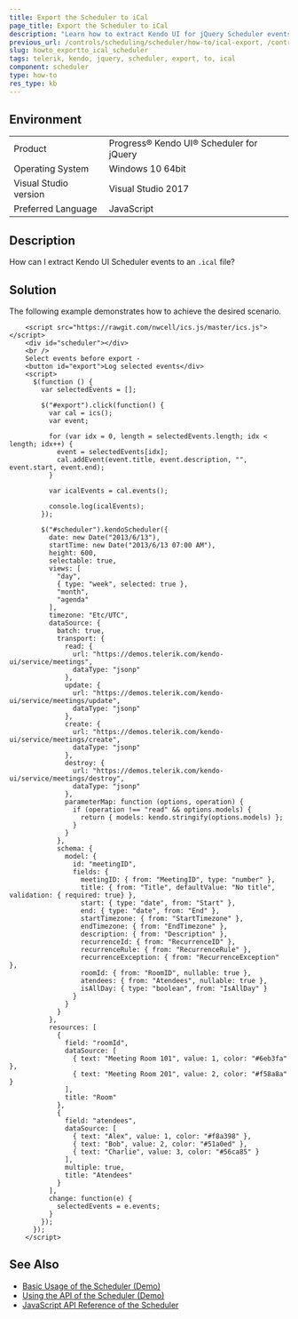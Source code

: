 ```yaml
---
title: Export the Scheduler to iCal
page_title: Export the Scheduler to iCal
description: "Learn how to extract Kendo UI for jQuery Scheduler events to an .ical file."
previous_url: /controls/scheduling/scheduler/how-to/ical-export, /controls/scheduling/scheduler/how-to/export/ical-export
slug: howto_exportto_ical_scheduler
tags: telerik, kendo, jquery, scheduler, export, to, ical 
component: scheduler
type: how-to
res_type: kb
---
```


## Environment

<table>
 <tr>
  <td>Product</td>
  <td>Progress® Kendo UI® Scheduler for jQuery</td>
 </tr>
 <tr>
  <td>Operating System</td>
  <td>Windows 10 64bit</td>
 </tr>
 <tr>
  <td>Visual Studio version</td>
  <td>Visual Studio 2017</td>
 </tr>
 <tr>
  <td>Preferred Language</td>
  <td>JavaScript</td>
 </tr>
</table>

## Description

How can I extract Kendo UI Scheduler events to an `.ical` file?

## Solution

The following example demonstrates how to achieve the desired scenario.

```dojo
    <script src="https://rawgit.com/nwcell/ics.js/master/ics.js"></script>
    <div id="scheduler"></div>
    <br />
    Select events before export -
    <button id="export">Log selected events</div>
    <script>
      $(function () {
        var selectedEvents = [];

        $("#export").click(function() {
          var cal = ics();
          var event;

          for (var idx = 0, length = selectedEvents.length; idx < length; idx++) {
            event = selectedEvents[idx];
            cal.addEvent(event.title, event.description, "", event.start, event.end);
          }

          var icalEvents = cal.events();

          console.log(icalEvents);
        });

        $("#scheduler").kendoScheduler({
          date: new Date("2013/6/13"),
          startTime: new Date("2013/6/13 07:00 AM"),
          height: 600,
          selectable: true,
          views: [
            "day",
            { type: "week", selected: true },
            "month",
            "agenda"
          ],
          timezone: "Etc/UTC",
          dataSource: {
            batch: true,
            transport: {
              read: {
                url: "https://demos.telerik.com/kendo-ui/service/meetings",
                dataType: "jsonp"
              },
              update: {
                url: "https://demos.telerik.com/kendo-ui/service/meetings/update",
                dataType: "jsonp"
              },
              create: {
                url: "https://demos.telerik.com/kendo-ui/service/meetings/create",
                dataType: "jsonp"
              },
              destroy: {
                url: "https://demos.telerik.com/kendo-ui/service/meetings/destroy",
                dataType: "jsonp"
              },
              parameterMap: function (options, operation) {
                if (operation !== "read" && options.models) {
                  return { models: kendo.stringify(options.models) };
                }
              }
            },
            schema: {
              model: {
                id: "meetingID",
                fields: {
                  meetingID: { from: "MeetingID", type: "number" },
                  title: { from: "Title", defaultValue: "No title", validation: { required: true} },
                  start: { type: "date", from: "Start" },
                  end: { type: "date", from: "End" },
                  startTimezone: { from: "StartTimezone" },
                  endTimezone: { from: "EndTimezone" },
                  description: { from: "Description" },
                  recurrenceId: { from: "RecurrenceID" },
                  recurrenceRule: { from: "RecurrenceRule" },
                  recurrenceException: { from: "RecurrenceException" },
                  roomId: { from: "RoomID", nullable: true },
                  atendees: { from: "Atendees", nullable: true },
                  isAllDay: { type: "boolean", from: "IsAllDay" }
                }
              }
            }
          },
          resources: [
            {
              field: "roomId",
              dataSource: [
                { text: "Meeting Room 101", value: 1, color: "#6eb3fa" },
                { text: "Meeting Room 201", value: 2, color: "#f58a8a" }
              ],
              title: "Room"
            },
            {
              field: "atendees",
              dataSource: [
                { text: "Alex", value: 1, color: "#f8a398" },
                { text: "Bob", value: 2, color: "#51a0ed" },
                { text: "Charlie", value: 3, color: "#56ca85" }
              ],
              multiple: true,
              title: "Atendees"
            }
          ],
          change: function(e) {
            selectedEvents = e.events;
          }
        });
      });
    </script>
```

## See Also

* [Basic Usage of the Scheduler (Demo)](https://demos.telerik.com/kendo-ui/scheduler/index)
* [Using the API of the Scheduler (Demo)](https://demos.telerik.com/kendo-ui/scheduler/api)
* [JavaScript API Reference of the Scheduler](/api/javascript/ui/scheduler)
